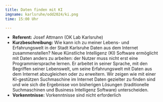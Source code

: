 ```yaml
---
title: Daten finden mit KI
imgname: karlsruhe/odd2024/ki.png
time: 15:00 Uhr

---
```



- **Referent:** Josef Attmann (OK Lab Karlsruhe)
- **Kurzbeschreibung:** Wie kann ich zu meiner Lebens- und Erfahrungswelt in der Stadt Karlsruhe Daten aus dem Internet zusammenstellen?
Neue Künstliche Intelligenz (KI) Software ermöglicht mit Daten anders zu arbeiten: der Nutzer muss nicht erst eine Programmiersprache lernen. Er arbeitet in seiner Sprache, mit den Begriffen seiner Lebenswelt, um seine Erfahrungswelt mit Daten aus dem Internet abzugleichen oder zu erweitern.
Wir zeigen wie mit einer KI-gestützen Suchmaschine im Internet Daten gezielter zu finden sind und wie sich die Ergebnisse von bisherigen Lösungen (traditionelle Suchmaschinen und Business Intelligenz Software) unterscheiden.
- **Vorkenntnisse:** Vorkenntnisse sind nicht erforderlich


